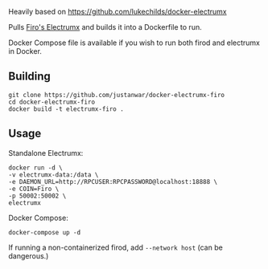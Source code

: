 Heavily based on https://github.com/lukechilds/docker-electrumx

Pulls [Firo's Electrumx](https://github.com/firoorg/electrumx-firo) and builds it into a Dockerfile to run.

Docker Compose file is available if you wish to run both firod and electrumx in Docker.

## Building
```
git clone https://github.com/justanwar/docker-electrumx-firo
cd docker-electrumx-firo
docker build -t electrumx-firo .
```
## Usage
Standalone Electrumx:
```
docker run -d \
-v electrumx-data:/data \
-e DAEMON_URL=http://RPCUSER:RPCPASSWORD@localhost:18888 \
-e COIN=Firo \
-p 50002:50002 \
electrumx
```
Docker Compose:
```
docker-compose up -d
```
If running a non-containerized firod, add `--network host` (can be dangerous.)